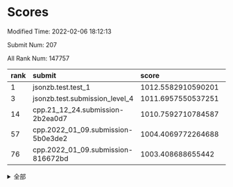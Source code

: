 # Scores

Modified Time: 2022-02-06 18:12:13

Submit Num: 207

All Rank Num: 147757

| rank |               submit               |       score        |       sigma        | pk_num |
| :--- | :--------------------------------- | :----------------- | :----------------- | :----- |
| 1    | jsonzb.test.test_1                 | 1012.5582910590201 | 0.7945099723970775 | 2859   |
| 3    | jsonzb.test.submission_level_4     | 1011.6957550537251 | 0.7673682491536543 | 2859   |
| 14   | cpp.21_12_24.submission-2b2ea0d7   | 1010.7592710784587 | 0.7541849286824883 | 2858   |
| 57   | cpp.2022_01_09.submission-5b0e3de2 | 1004.4069772264688 | 0.7314751328671127 | 2852   |
| 76   | cpp.2022_01_09.submission-816672bd | 1003.408688655442  | 0.7079090473760848 | 2853   |


<details>
<summary>全部</summary>

| rank |                 submit                 |       score        |       sigma        | pk_num |
| :--- | :------------------------------------- | :----------------- | :----------------- | :----- |
| 1    | jsonzb.test.test_1                     | 1012.5582910590201 | 0.7945099723970775 | 2859   |
| 2    | gobigger.level_3.submission_level_3_5  | 1011.8223884782119 | 0.7945075298429939 | 2856   |
| 3    | jsonzb.test.submission_level_4         | 1011.6957550537251 | 0.7673682491536543 | 2859   |
| 4    | gobigger.level_3.submission_level_3_38 | 1011.6370801951847 | 0.7761374698242189 | 2858   |
| 5    | gobigger.level_3.submission_level_3_8  | 1011.6134600332767 | 0.7597775506049986 | 2851   |
| 6    | gobigger.level_3.submission_level_3_6  | 1011.4380749168638 | 0.7801090767614182 | 2852   |
| 7    | gobigger.level_3.submission_level_3_13 | 1011.2121024501964 | 0.7696767074519908 | 2860   |
| 8    | gobigger.level_3.submission_level_3_45 | 1011.1066604483749 | 0.7762468229114826 | 2855   |
| 9    | gobigger.level_3.submission_level_3_30 | 1011.0257251109007 | 0.7901349889979323 | 2859   |
| 10   | gobigger.level_3.submission_level_3_43 | 1010.9660795944566 | 0.7986337704682251 | 2853   |
| 11   | gobigger.level_3.submission_level_3_12 | 1010.9509888882128 | 0.7484823116580043 | 2852   |
| 12   | gobigger.level_3.submission_level_3_46 | 1010.8223366836017 | 0.7716508201127336 | 2849   |
| 13   | gobigger.level_3.submission_level_3_19 | 1010.7718936937493 | 0.7538400692162407 | 2856   |
| 14   | cpp.21_12_24.submission-2b2ea0d7       | 1010.7592710784587 | 0.7541849286824883 | 2858   |
| 15   | gobigger.level_3.submission_level_3_37 | 1010.7487863584064 | 0.771116931445616  | 2858   |
| 16   | gobigger.level_3.submission_level_3_22 | 1010.7290588969591 | 0.742974773151943  | 2854   |
| 17   | gobigger.level_3.submission_level_3_35 | 1010.7289744479132 | 0.7523530916739999 | 2852   |
| 18   | gobigger.level_3.submission_level_3_25 | 1010.6363845808538 | 0.7764525766404232 | 2854   |
| 19   | gobigger.level_3.submission_level_3_21 | 1010.5293711179468 | 0.7982066620872397 | 2858   |
| 20   | gobigger.level_3.submission_level_3_48 | 1010.4968583844329 | 0.7650428671865991 | 2853   |
| 21   | gobigger.level_3.submission_level_3_2  | 1010.3666747774378 | 0.7416125602549655 | 2853   |
| 22   | gobigger.level_3.submission_level_3_44 | 1010.2182159650927 | 0.7485088166290614 | 2855   |
| 23   | gobigger.level_3.submission_level_3_16 | 1010.1982897966999 | 0.7651958495667286 | 2854   |
| 24   | gobigger.level_3.submission_level_3_32 | 1010.0984069654266 | 0.7570838742659509 | 2856   |
| 25   | gobigger.level_3.submission_level_3_23 | 1010.0956293571707 | 0.7736951857396656 | 2857   |
| 26   | gobigger.level_3.submission_level_3_33 | 1010.0889350540078 | 0.7703424516724644 | 2858   |
| 27   | gobigger.level_3.submission_level_3_49 | 1010.0663235564144 | 0.7665344995585259 | 2850   |
| 28   | gobigger.level_3.submission_level_3_3  | 1010.0634180720454 | 0.7638878354653753 | 2856   |
| 29   | gobigger.level_3.submission_level_3_36 | 1009.9914057099109 | 0.7762559349666059 | 2860   |
| 30   | gobigger.level_3.submission_level_3_29 | 1009.8827876594302 | 0.7718312199469132 | 2860   |
| 31   | gobigger.level_3.submission_level_3_17 | 1009.741219048862  | 0.7469126397230903 | 2859   |
| 32   | gobigger.level_3.submission_level_3_18 | 1009.6839692525941 | 0.7477202094305986 | 2855   |
| 33   | gobigger.level_3.submission_level_3_9  | 1009.6439124820082 | 0.7359019463564812 | 2860   |
| 34   | gobigger.level_3.submission_level_3_27 | 1009.6031383814992 | 0.7413731765232594 | 2853   |
| 35   | gobigger.level_3.submission_level_3_4  | 1009.5793573303531 | 0.7499766703840365 | 2858   |
| 36   | gobigger.level_3.submission_level_3_24 | 1009.5345380513511 | 0.7496243619621835 | 2856   |
| 37   | gobigger.level_3.submission_level_3_42 | 1009.5224926101755 | 0.7724998861410308 | 2856   |
| 38   | gobigger.level_3.submission_level_3_40 | 1009.4996225868618 | 0.7578674818820222 | 2856   |
| 39   | gobigger.level_3.submission_level_3_31 | 1009.4513460996249 | 0.7366350386299019 | 2858   |
| 40   | gobigger.level_3.submission_level_3_0  | 1009.4478139691488 | 0.7542090214072005 | 2855   |
| 41   | gobigger.level_3.submission_level_3_15 | 1009.4092600057556 | 0.7572835183870391 | 2855   |
| 42   | gobigger.level_3.submission_level_3_47 | 1009.3367128663319 | 0.7452659341444746 | 2850   |
| 43   | gobigger.level_3.submission_level_3_1  | 1009.2771280606469 | 0.7480095046894896 | 2848   |
| 44   | gobigger.level_3.submission_level_3_41 | 1009.2688567672894 | 0.7494361025931061 | 2853   |
| 45   | gobigger.level_3.submission_level_3_39 | 1009.2492626903621 | 0.7597354496493376 | 2855   |
| 46   | gobigger.level_3.submission_level_3_7  | 1009.1715505651923 | 0.7496161196253099 | 2857   |
| 47   | gobigger.level_3.submission_level_3_34 | 1009.0762794376006 | 0.7547330322917628 | 2854   |
| 48   | gobigger.level_3.submission_level_3_28 | 1008.8396141788405 | 0.7663563979437227 | 2852   |
| 49   | gobigger.level_3.submission_level_3_11 | 1008.7998477514848 | 0.7438905184630525 | 2852   |
| 50   | gobigger.level_3.submission_level_3_10 | 1008.725420858638  | 0.7351387090277253 | 2848   |
| 51   | gobigger.level_3.submission_level_3_20 | 1008.5629625213819 | 0.757551383988877  | 2850   |
| 52   | gobigger.level_3.submission_level_3_14 | 1008.5414687488988 | 0.7567104794254441 | 2854   |
| 53   | gobigger.level_3.submission_level_3_26 | 1008.4412114509081 | 0.726639557935394  | 2857   |
| 54   | gobigger.level_1.submission_level_1_11 | 1004.992987700302  | 0.7238094415309172 | 2852   |
| 55   | gobigger.level_1.submission_level_1_39 | 1004.6874563315223 | 0.7147526197346316 | 2850   |
| 56   | gobigger.level_1.submission_level_1_29 | 1004.4494659191924 | 0.7202217434800783 | 2853   |
| 57   | cpp.2022_01_09.submission-5b0e3de2     | 1004.4069772264688 | 0.7314751328671127 | 2852   |
| 58   | gobigger.level_1.submission_level_1_28 | 1004.3208286696206 | 0.71972267739443   | 2859   |
| 59   | gobigger.level_1.submission_level_1_23 | 1004.3050755611733 | 0.7171927438375906 | 2853   |
| 60   | gobigger.level_1.submission_level_1_9  | 1004.1901396441126 | 0.7118700189023315 | 2854   |
| 61   | gobigger.level_1.submission_level_1_1  | 1004.0759946951096 | 0.7209467526569189 | 2859   |
| 62   | gobigger.level_1.submission_level_1_43 | 1003.8917970226634 | 0.726642881405069  | 2851   |
| 63   | gobigger.level_1.submission_level_1_16 | 1003.842206646511  | 0.7125057322203757 | 2860   |
| 64   | gobigger.level_1.submission_level_1_31 | 1003.7983478563859 | 0.7312286065511026 | 2849   |
| 65   | gobigger.level_1.submission_level_1_14 | 1003.7668716515653 | 0.7166026618187646 | 2856   |
| 66   | gobigger.level_1.submission_level_1_26 | 1003.7578400766339 | 0.7132407143040934 | 2855   |
| 67   | gobigger.level_1.submission_level_1_25 | 1003.7178332902558 | 0.7117258903993642 | 2853   |
| 68   | gobigger.level_1.submission_level_1_22 | 1003.6650010253248 | 0.7343398036876532 | 2853   |
| 69   | gobigger.level_1.submission_level_1_42 | 1003.6411800760332 | 0.724524741233275  | 2857   |
| 70   | gobigger.level_1.submission_level_1_0  | 1003.6320758135566 | 0.7108042294442788 | 2854   |
| 71   | gobigger.level_1.submission_level_1_15 | 1003.6208996765871 | 0.7244524626938401 | 2858   |
| 72   | gobigger.level_1.submission_level_1_46 | 1003.5558430631422 | 0.7089111555878943 | 2856   |
| 73   | gobigger.level_1.submission_level_1_34 | 1003.5263679184034 | 0.7243867630259541 | 2853   |
| 74   | gobigger.level_1.submission_level_1_8  | 1003.5025000493564 | 0.710835135922918  | 2852   |
| 75   | gobigger.level_1.submission_level_1_17 | 1003.4134245396629 | 0.715671842388858  | 2852   |
| 76   | cpp.2022_01_09.submission-816672bd     | 1003.408688655442  | 0.7079090473760848 | 2853   |
| 77   | gobigger.level_1.submission_level_1_24 | 1003.3827925119522 | 0.7223446086749518 | 2856   |
| 78   | gobigger.level_1.submission_level_1_10 | 1003.3476534650234 | 0.7167499442852618 | 2853   |
| 79   | gobigger.level_1.submission_level_1_18 | 1003.3350690568934 | 0.7328819363264137 | 2857   |
| 80   | gobigger.level_1.submission_level_1_47 | 1003.3073424982848 | 0.7252980685292263 | 2856   |
| 81   | gobigger.level_1.submission_level_1_33 | 1003.2885960527454 | 0.7234516710848804 | 2855   |
| 82   | gobigger.level_1.submission_level_1_6  | 1003.2556097422984 | 0.7148138261510791 | 2853   |
| 83   | gobigger.level_1.submission_level_1_44 | 1003.23490107612   | 0.714305753256389  | 2862   |
| 84   | gobigger.level_1.submission_level_1_40 | 1003.1178961592416 | 0.7201956126395332 | 2854   |
| 85   | gobigger.level_1.submission_level_1_49 | 1003.1031136984205 | 0.7195928337838828 | 2856   |
| 86   | gobigger.level_1.submission_level_1_27 | 1003.0668778176205 | 0.7349905591130976 | 2857   |
| 87   | gobigger.level_1.submission_level_1_5  | 1003.0338658469418 | 0.7242121074349489 | 2853   |
| 88   | gobigger.level_1.submission_level_1_13 | 1002.9872807712948 | 0.7127140926363477 | 2855   |
| 89   | gobigger.level_1.submission_level_1_21 | 1002.9411287616789 | 0.715733670055011  | 2854   |
| 90   | gobigger.level_1.submission_level_1_41 | 1002.889979802042  | 0.7242962362053382 | 2855   |
| 91   | gobigger.level_1.submission_level_1_35 | 1002.8251411771143 | 0.7163850661070361 | 2848   |
| 92   | gobigger.level_1.submission_level_1_19 | 1002.7720458988418 | 0.7198098740424568 | 2852   |
| 93   | gobigger.level_1.submission_level_1_12 | 1002.7630242574301 | 0.7160855101459653 | 2855   |
| 94   | gobigger.level_1.submission_level_1_32 | 1002.7492119861547 | 0.7069047944603885 | 2855   |
| 95   | gobigger.level_1.submission_level_1_36 | 1002.7263712966401 | 0.7136509920531195 | 2855   |
| 96   | gobigger.level_1.submission_level_1_2  | 1002.5997697020557 | 0.7161225333826972 | 2856   |
| 97   | gobigger.level_1.submission_level_1_37 | 1002.5978493503103 | 0.7117016227149661 | 2858   |
| 98   | gobigger.level_1.submission_level_1_7  | 1002.5094276150382 | 0.716483461226028  | 2851   |
| 99   | gobigger.level_1.submission_level_1_3  | 1002.4274047780675 | 0.7079831669280094 | 2857   |
| 100  | gobigger.level_1.submission_level_1_48 | 1002.3983821177811 | 0.7088746224605513 | 2855   |
| 101  | gobigger.level_1.submission_level_1_4  | 1001.8082519791224 | 0.7051990189753953 | 2858   |
| 102  | gobigger.level_1.submission_level_1_38 | 1001.4469842185712 | 0.7030077804955805 | 2856   |
| 103  | gobigger.level_1.submission_level_1_45 | 1001.4396503195752 | 0.7099062305472854 | 2853   |
| 104  | gobigger.level_1.submission_level_1_20 | 1001.4273051039258 | 0.7159991751907886 | 2853   |
| 105  | gobigger.level_1.submission_level_1_30 | 1001.3970692108655 | 0.7072600562771294 | 2851   |
| 106  | gobigger.random.submission_random_24   | 997.665988219706   | 0.7088255596937418 | 2860   |
| 107  | gobigger.random.submission_random_25   | 997.5010386146454  | 0.6939354638752054 | 2856   |
| 108  | gobigger.random.submission_random_32   | 997.3315001790071  | 0.7056244207137455 | 2858   |
| 109  | gobigger.random.submission_random_28   | 997.2787992435982  | 0.7145667254699007 | 2854   |
| 110  | gobigger.random.submission_random_48   | 996.9919638874165  | 0.7108190072303072 | 2860   |
| 111  | gobigger.random.submission_random_23   | 996.9283817605565  | 0.7157125174587287 | 2853   |
| 112  | gobigger.random.submission_random_46   | 996.8349814215554  | 0.7187729878351353 | 2858   |
| 113  | gobigger.random.submission_random_16   | 996.6726459472386  | 0.7113929772679812 | 2857   |
| 114  | gobigger.random.submission_random_44   | 996.6665611081114  | 0.710658424743012  | 2856   |
| 115  | gobigger.random.submission_random_40   | 996.6443777463106  | 0.7098606691807672 | 2853   |
| 116  | gobigger.random.submission_random_38   | 996.4687782018806  | 0.7110929655826892 | 2860   |
| 117  | gobigger.random.submission_random_0    | 996.3344189575839  | 0.7090269963660564 | 2853   |
| 118  | gobigger.random.submission_random_20   | 996.3320510934279  | 0.7139556615518988 | 2858   |
| 119  | gobigger.random.submission_random_42   | 996.2926197088427  | 0.7049136483564609 | 2856   |
| 120  | gobigger.random.submission_random_7    | 996.2872169309387  | 0.7063138429506683 | 2853   |
| 121  | gobigger.random.submission_random_47   | 996.2868322935499  | 0.6951102385127974 | 2856   |
| 122  | gobigger.random.submission_random_13   | 996.2554715624552  | 0.7054751925789047 | 2855   |
| 123  | gobigger.random.submission_random_9    | 996.232671619001   | 0.7187453863714496 | 2854   |
| 124  | gobigger.random.submission_random_8    | 996.1616439082837  | 0.7031784377299318 | 2854   |
| 125  | gobigger.random.submission_random_3    | 996.0666576457932  | 0.702026833957015  | 2851   |
| 126  | gobigger.random.submission_random_41   | 996.0347038576995  | 0.7024989451400167 | 2853   |
| 127  | gobigger.random.submission_random_26   | 995.9850801618725  | 0.7069383394215712 | 2857   |
| 128  | gobigger.random.submission_random_21   | 995.9810825045261  | 0.6988176140491459 | 2854   |
| 129  | gobigger.random.submission_random_19   | 995.9588438425674  | 0.7051176890547255 | 2857   |
| 130  | gobigger.random.submission_random_6    | 995.8852555918812  | 0.702248867987306  | 2859   |
| 131  | gobigger.random.submission_random_45   | 995.8698500105279  | 0.7129008210742318 | 2847   |
| 132  | gobigger.random.submission_random_27   | 995.8351714004334  | 0.7047018670513963 | 2856   |
| 133  | gobigger.random.submission_random_35   | 995.7511601254938  | 0.7185689793215453 | 2853   |
| 134  | gobigger.random.submission_random_22   | 995.7386405676261  | 0.7238995889705883 | 2858   |
| 135  | gobigger.random.submission_random_39   | 995.6673315806117  | 0.7043601634478817 | 2852   |
| 136  | gobigger.random.submission_random_18   | 995.636885087324   | 0.7024196773128455 | 2859   |
| 137  | gobigger.random.submission_random_17   | 995.611565564261   | 0.7177366804922727 | 2854   |
| 138  | gobigger.random.submission_random_10   | 995.5606435319436  | 0.7144270002310484 | 2853   |
| 139  | gobigger.random.submission_random_37   | 995.4876259935504  | 0.7095722186097824 | 2855   |
| 140  | gobigger.random.submission_random_5    | 995.4308875084386  | 0.7204682189469657 | 2854   |
| 141  | gobigger.random.submission_random_33   | 995.413895292748   | 0.7038003397537278 | 2857   |
| 142  | gobigger.random.submission_random_49   | 995.3772813508381  | 0.7143099527253187 | 2858   |
| 143  | gobigger.random.submission_random_15   | 995.3646271771498  | 0.7146303714575084 | 2857   |
| 144  | gobigger.random.submission_random_2    | 995.3598029989241  | 0.7001420082914815 | 2858   |
| 145  | gobigger.random.submission_random_11   | 995.3250441629156  | 0.7244515179125335 | 2855   |
| 146  | gobigger.random.submission_random_43   | 995.2487066428238  | 0.7208056510131439 | 2854   |
| 147  | gobigger.random.submission_random_31   | 995.2384515091319  | 0.7323084740958107 | 2858   |
| 148  | gobigger.random.submission_random_36   | 995.1338828752283  | 0.7202776467184085 | 2858   |
| 149  | gobigger.random.submission_random_14   | 994.7394579894768  | 0.7230769718147627 | 2856   |
| 150  | gobigger.random.submission_random_30   | 994.6172271241885  | 0.7151644334632536 | 2855   |
| 151  | gobigger.random.submission_random_12   | 994.6117693060306  | 0.7216500384813508 | 2861   |
| 152  | gobigger.random.submission_random_1    | 994.6007867940102  | 0.732747454828713  | 2855   |
| 153  | gobigger.level_2.submission_level_2_19 | 994.5671456991372  | 0.7312629830109517 | 2857   |
| 154  | gobigger.random.submission_random_34   | 994.409093008401   | 0.7259427654309617 | 2856   |
| 155  | gobigger.random.submission_random_29   | 994.3842883803524  | 0.7028583957103401 | 2856   |
| 156  | gobigger.random.submission_random_4    | 994.0626193890735  | 0.7204217916878753 | 2855   |
| 157  | gobigger.level_2.submission_level_2_16 | 993.9527330184769  | 0.7332647524505151 | 2853   |
| 158  | gobigger.level_2.submission_level_2_37 | 993.8066893910716  | 0.7434689521551453 | 2857   |
| 159  | gobigger.level_2.submission_level_2_12 | 993.7322368863727  | 0.7406896592267657 | 2855   |
| 160  | gobigger.level_2.submission_level_2_13 | 993.6805543754587  | 0.731436326073706  | 2855   |
| 161  | gobigger.level_2.submission_level_2_1  | 993.6443879365644  | 0.7247681023726027 | 2856   |
| 162  | gobigger.level_2.submission_level_2_48 | 993.3025582038866  | 0.7170999999188539 | 2856   |
| 163  | gobigger.level_2.submission_level_2_28 | 993.270758822625   | 0.7292120151519675 | 2855   |
| 164  | gobigger.level_2.submission_level_2_42 | 993.1749180353387  | 0.7247373464852991 | 2856   |
| 165  | gobigger.level_2.submission_level_2_9  | 993.0391492358599  | 0.732633395085138  | 2855   |
| 166  | gobigger.level_2.submission_level_2_41 | 993.0099051048459  | 0.7258512835441633 | 2855   |
| 167  | gobigger.level_2.submission_level_2_36 | 992.9690525914845  | 0.7411463498714667 | 2849   |
| 168  | gobigger.level_2.submission_level_2_23 | 992.9099386507743  | 0.7276364519889786 | 2857   |
| 169  | gobigger.level_2.submission_level_2_45 | 992.816255614868   | 0.7241365757590292 | 2852   |
| 170  | gobigger.level_2.submission_level_2_38 | 992.7499420683093  | 0.7395155722449175 | 2857   |
| 171  | gobigger.level_2.submission_level_2_7  | 992.6611729258095  | 0.7356215965518517 | 2864   |
| 172  | gobigger.level_2.submission_level_2_44 | 992.5741913378047  | 0.7363149150028679 | 2855   |
| 173  | gobigger.level_2.submission_level_2_18 | 992.5144163745863  | 0.7264807845248435 | 2855   |
| 174  | gobigger.level_2.submission_level_2_10 | 992.5143556841491  | 0.729403721825212  | 2860   |
| 175  | gobigger.level_2.submission_level_2_24 | 992.4133667435608  | 0.7374504477426393 | 2856   |
| 176  | gobigger.level_2.submission_level_2_17 | 992.4070033617576  | 0.7372472914085255 | 2854   |
| 177  | gobigger.level_2.submission_level_2_49 | 992.3870855031189  | 0.7459420523171203 | 2855   |
| 178  | gobigger.level_2.submission_level_2_47 | 992.2914265344747  | 0.7404584695608736 | 2856   |
| 179  | gobigger.level_2.submission_level_2_25 | 992.1928231421774  | 0.7817024209463399 | 2852   |
| 180  | gobigger.level_2.submission_level_2_14 | 992.0987635518097  | 0.7499652697604918 | 2858   |
| 181  | gobigger.level_2.submission_level_2_26 | 992.0098946608014  | 0.7443412370576769 | 2858   |
| 182  | gobigger.level_2.submission_level_2_20 | 991.9922623163479  | 0.7508122952603598 | 2853   |
| 183  | gobigger.level_2.submission_level_2_31 | 991.9232724928543  | 0.7496168342344655 | 2853   |
| 184  | gobigger.level_2.submission_level_2_0  | 991.9123732535478  | 0.738825884778601  | 2854   |
| 185  | gobigger.level_2.submission_level_2_4  | 991.8873346270323  | 0.7427469684374677 | 2853   |
| 186  | gobigger.level_2.submission_level_2_30 | 991.8166571438338  | 0.7529043724049536 | 2860   |
| 187  | gobigger.level_2.submission_level_2_15 | 991.8087876110112  | 0.7491655496284829 | 2854   |
| 188  | gobigger.level_2.submission_level_2_39 | 991.7999739664757  | 0.768769427347479  | 2857   |
| 189  | gobigger.level_2.submission_level_2_11 | 991.7113179530035  | 0.7472975403787807 | 2859   |
| 190  | gobigger.level_2.submission_level_2_2  | 991.6233419296392  | 0.7305265627390557 | 2850   |
| 191  | gobigger.level_2.submission_level_2_8  | 991.5402837944729  | 0.7619246457608221 | 2850   |
| 192  | gobigger.level_2.submission_level_2_6  | 991.5074283807041  | 0.7437955126531427 | 2854   |
| 193  | gobigger.level_2.submission_level_2_33 | 991.4858305453427  | 0.7404914400038073 | 2859   |
| 194  | gobigger.level_2.submission_level_2_46 | 991.4548639317982  | 0.755668216673661  | 2858   |
| 195  | gobigger.level_2.submission_level_2_3  | 991.3552378454744  | 0.764671391897805  | 2857   |
| 196  | gobigger.level_2.submission_level_2_29 | 991.2300273512319  | 0.7405741847163857 | 2858   |
| 197  | gobigger.level_2.submission_level_2_32 | 991.162810090996   | 0.7464056483342575 | 2854   |
| 198  | gobigger.level_2.submission_level_2_21 | 991.1290072074495  | 0.7696876351365058 | 2858   |
| 199  | gobigger.level_2.submission_level_2_22 | 991.0906355158861  | 0.7416893602075304 | 2859   |
| 200  | gobigger.level_2.submission_level_2_27 | 991.0199045647123  | 0.7594080809213155 | 2859   |
| 201  | gobigger.level_2.submission_level_2_34 | 990.9892750514116  | 0.7470418983662834 | 2858   |
| 202  | gobigger.level_2.submission_level_2_5  | 990.7059009841932  | 0.7684662084279432 | 2850   |
| 203  | gobigger.level_2.submission_level_2_35 | 990.7051772085724  | 0.7449259898219639 | 2858   |
| 204  | gobigger.level_2.submission_level_2_40 | 990.4421602236697  | 0.7556328907383968 | 2855   |
| 205  | gobigger.level_2.submission_level_2_43 | 990.3818246386767  | 0.770042438455684  | 2856   |
| 206  | gobigger.none.submission_none_0        | 975.2852722211244  | 1.4495441634986452 | 2855   |
| 207  | gobigger.none.submission_none_1        | 974.5439098844496  | 1.6138513117551163 | 2858   |

</details>